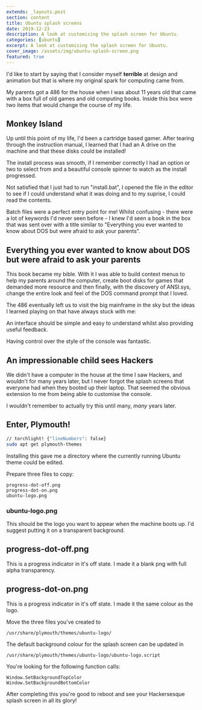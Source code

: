 ```yaml
---
extends: _layouts.post
section: content
title: Ubuntu splash screens
date: 2019-12-23
description: A look at customising the splash screen for Ubuntu.
categories: [ubuntu]
excerpt: A look at customising the splash screen for Ubuntu.
cover_image: /assets/img/ubuntu-splash-screen.png
featured: true
---
```


I'd like to start by saying that I consider myself **terrible** at design
and animation but that is where my original spark for computing came from.

My parents got a 486 for the house when I was about 11 years old that came with
a box full of old games and old computing books. Inside this box were two items
that would change the course of my life.

##  Monkey Island

Up until this point of my life, I'd been a cartridge based gamer. After tearing
through the instruction manual, I learned that I had an A drive on the machine and
that these disks could be installed!

The install process was smooth, if I remember correctly I had an option or two to
select from and a beautiful console spinner to watch as the install progressed.

Not satisfied that I just had to run "install.bat", I opened the file in the editor
to see if I could understand what it was doing and to my suprise, I could read the
contents.

Batch files were a perfect entry point for me! Whilst confusing - there were a lot
of keywords I'd never seen before - I knew I'd seen a book in the box that was sent
over with a title similar to "Everything you ever wanted to know about DOS but were
afraid to ask your parents".

##  Everything you ever wanted to know about DOS but were afraid to ask your parents

This book became my bible. With it I was able to build context menus to help my
parents around the computer, create boot disks for games that demanded more resource
and then finally, with the discovery of ANSI.sys, change the entire look and feel of
the DOS command prompt that I loved.

The 486 eventually left us to visit the big mainframe in the sky but the ideas I
learned playing on that have always stuck with me:

An interface should be simple and easy to understand whilst also providing useful
feedback.

Having control over the style of the console was fantastic.

##  An impressionable child sees Hackers

We didn't have a computer in the house at the time I saw Hackers, and wouldn't for
many years later, but I never forgot the splash screens that everyone had when they
booted up their laptop. That seemed the obvious extension to me from being able to
customise the console.

I wouldn't remember to actually try this until many, *many* years later.

##  Enter, Plymouth!

```bash
// torchlight! {"lineNumbers": false}
sudo apt get plymouth-themes
```

Installing this gave me a directory where the currently running Ubuntu theme could
be edited.

Prepare three files to copy:

    progress-dot-off.png
    progress-dot-on.png
    ubuntu-logo.png

### ubuntu-logo.png

This should be the logo you want to appear when the machine boots up.
I'd suggest putting it on a transparent background.

##  progress-dot-off.png

This is a progress indicator in it's off state. I made it a blank png with full alpha
transparency.

##  progress-dot-on.png

This is a progress indicator in it's off state. I made it the same colour as the logo.

Move the three files you've created to

    /usr/share/plymouth/themes/ubuntu-logo/

The default background colour for the splash screen can be updated in

    /usr/share/plymouth/themes/ubuntu-logo/ubuntu-logo.script

You're looking for the following function calls:

    Window.SetBackgroundTopColor
    Window.SetBackgroundBottomColor

After completing this you're good to reboot and see your Hackersesque splash screen
in all its glory!

